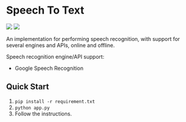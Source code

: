# Speech To Text

![](https://img.shields.io/badge/python-3.6-brightgreen.svg) ![](https://img.shields.io/badge/SpeechRecognition-3.8.1-brightgreen.svg)

An implementation for performing speech recognition, with support for several engines and APIs, online and offline.

Speech recognition engine/API support:
- Google Speech Recognition


## Quick Start
1. `pip install -r requirement.txt`
2. `python app.py`
3. Follow the instructions.
